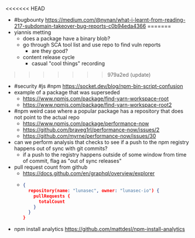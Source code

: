 <<<<<<< HEAD
- #bugbounty https://medium.com/@nynan/what-i-learnt-from-reading-217-subdomain-takeover-bug-reports-c0b94eda4366
=======
- yiannis metting
	- does a package have a binary blob?
	- go through SCA tool list and use repo to find vuln reports
		- are they good?
	- content release cycle
		- casual "cool things" recording
>>>>>>> 979a2ed (update)
- #security #js #npm https://socket.dev/blog/npm-bin-script-confusion
- example of a package that was superseded
	- https://www.npmjs.com/package/find-yarn-workspace-root
	- https://www.npmjs.com/package/find-yarn-workspace-root2
- #npm weird case where a popular package has a repository that does not point to the actual repo
	- https://www.npmjs.com/package/performance-now
	- https://github.com/braveg1rl/performance-now/issues/2
	- https://github.com/myrne/performance-now/issues/30
- can we perform analysis that checks to see if a push to the npm registry happens out of sync with git commits?
	- if a push to the registry happens outside of some window from time of commit, flag as "out of sync releases"
- pull request count from github
	- https://docs.github.com/en/graphql/overview/explorer
	- ```json
	  {
	    repository(name: "lunasec", owner: "lunasec-io") {
	      pullRequests {
	        totalCount
	      }
	    }
	  }
	  ```
- npm install analytics https://github.com/mattdesl/npm-install-analytics
